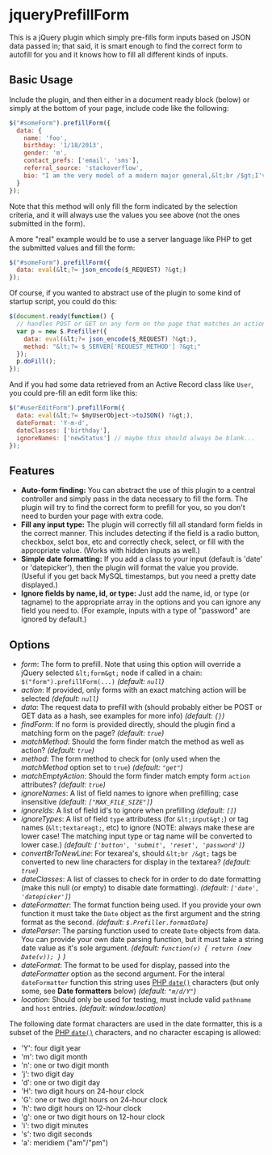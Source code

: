 jqueryPrefillForm
=================

This is a jQuery plugin which simply pre-fills form inputs based on JSON data passed in; that said, it is smart enough to find the correct form to autofill for you and it knows how to fill all different kinds of inputs.


Basic Usage
-----------

Include the plugin, and then either in a document ready block (below) or simply at the bottom of your page, include code like the following:

```js
$("#someForm").prefillForm({
  data: {
    name: 'foo',
    birthday: '1/18/2013',
    gender: 'm',
    contact_prefs: ['email', 'sms'],
    referral_source: 'stackoverflow',
    bio: "I am the very model of a modern major general,&lt;br /$gt;I've information vegetable, animal, and mineral."
  }
});
```

Note that this method will only fill the form indicated by the selection criteria, and it will always use the values you see above (not the ones submitted in the form).

A more "real" example would be to use a server language like PHP to get the submitted values and fill the form:
```js
$("#someForm").prefillForm({
  data: eval(&lt;?= json_encode($_REQUEST) ?&gt;)
});
```

Of course, if you wanted to abstract use of the plugin to some kind of startup script, you could do this:
```js
$(document.ready(function() {
  // handles POST or GET on any form on the page that matches an action with the current location
  var p = new $.Prefiller({
    data: eval(&lt;?= json_encode($_REQUEST) ?&gt;),
    method: "&lt;?= $_SERVER['REQUEST_METHOD'] ?&gt;"
  });
  p.doFill();
});
```

And if you had some data retrieved from an Active Record class like `User`, you could pre-fill an edit form like this:
```js
$("#userEditForm").prefillForm({
  data: eval(&lt;?= $myUserObject->toJSON() ?&gt;),
  dateFormat: 'Y-m-d',
  dateClasses: ['birthday'],
  ignoreNames: ['newStatus'] // maybe this should always be blank...
});
```


Features
--------

* __Auto-form finding:__ You can abstract the use of this plugin to a central controller and simply pass in the data necessary to fill the form. The plugin will try to find the correct form to prefill for you, so you don't need to burden your page with extra code.
* __Fill any input type:__ The plugin will correctly fill all standard form fields in the correct manner. This includes detecting if the field is a radio button, checkbox, selct box, etc and correctly check, select, or fill with the appropriate value. (Works with hidden inputs as well.)
* __Simple date formatting:__ If you add a class to your input (default is 'date' or 'datepicker'), then the plugin will format the value you provide. (Useful if you get back MySQL timestamps, but you need a pretty date displayed.)
* __Ignore fields by name, id, or type:__ Just add the name, id, or type (or tagname) to the appropriate array in the options and you can ignore any field you need to. (For example, inputs with a type of "password" are ignored by default.)

Options
-------

* _form_: The form to prefill. Note that using this option will override a jQuery selected `&lt;form&gt;` node if called in a chain: `$("form").prefillForm(...)` _(default: `null`)_
* _action_: If provided, only forms with an exact matching action will be selected _(default: `null`)_
* _data_: The request data to prefill with (should probably either be POST or GET data as a hash, see examples for more info) _(default: `{}`)_
* _findForm_: If no form is provided directly, should the plugin find a matching form on the page? _(default: `true`)_
* _matchMethod_: Should the form finder match the method as well as action? _(default: `true`)_
* _method_: The form method to check for (only used when the _matchMethod_ option set to `true`) _(default: `"get"`)_
* _matchEmptyAction_: Should the form finder match empty form `action` attributes? _(default: `true`)_
* _ignoreNames_: A list of field names to ignore when prefilling; case insensitive _(default: `["MAX_FILE_SIZE"]`)_
* _ignoreIds_: A list of field id's to ignore when prefilling _(default: `[]`)_
* _ignoreTypes_: A list of field `type` attributess (for `&lt;input&gt;`) or tag names (`&lt;textareagt;`, etc) to ignore (NOTE: always make these are lower case! The matching input type or tag name will be converted to lower case.) _(default: `['button', 'submit', 'reset', 'password']`)_
* _convertBrToNewLine_: For texarea's, should `&lt;br /&gt;` tags be converted to new line characters for display in the textarea? _(default: `true`)_
* _dateClasses_: A list of classes to check for in order to do date formatting (make this null (or empty) to disable date formatting). _(default: `['date', 'datepicker']`)_
* _dateFormatter_: The format function being used. If you provide your own function it must take the `Date` object as the first argument and the string format as the second. _(default: `$.Prefiller.formatDate`)_
* _dateParser_: The parsing function used to create `Date` objects from data. You can provide your own date parsing function, but it must take a string date value as it's sole argument. _(default: `function(v) { return (new Date(v)); }` )_
* _dateFormat_: The format to be used for display, passed into the _dateFormatter_ option as the second argument. For the interal `dateFormatter` function this string uses [PHP `date()`](http://php.net/manual/en/function.date.php) characters (but only some, see __Date formatters__ below) _(default: `"m/d/Y"`)_
* _location_: Should only be used for testing, must include valid `pathname` and `host` entries. _(default: window.location)_

The following date format characters are used in the date formatter, this is a subset of the [PHP `date()`](http://php.net/manual/en/function.date.php) characters, and no character escaping is allowed:
* 'Y': four digit year
* 'm': two digit month
* 'n': one or two digit month
* 'j': two digit day
* 'd': one or two digit day
* 'H': two digit hours on 24-hour clock
* 'G': one or two digit hours on 24-hour clock
* 'h': two digit hours on 12-hour clock
* 'g': one or two digit hours on 12-hour clock
* 'i': two digit minutes
* 's': two digit seconds
* 'a': meridiem ("am"/"pm")

